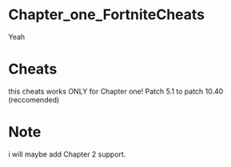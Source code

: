 # Chapter_one_FortniteCheats
Yeah 

# Cheats

this cheats works ONLY for Chapter one!
Patch 5.1 to patch 10.40 (reccomended)

# Note

i will maybe add Chapter 2 support.
